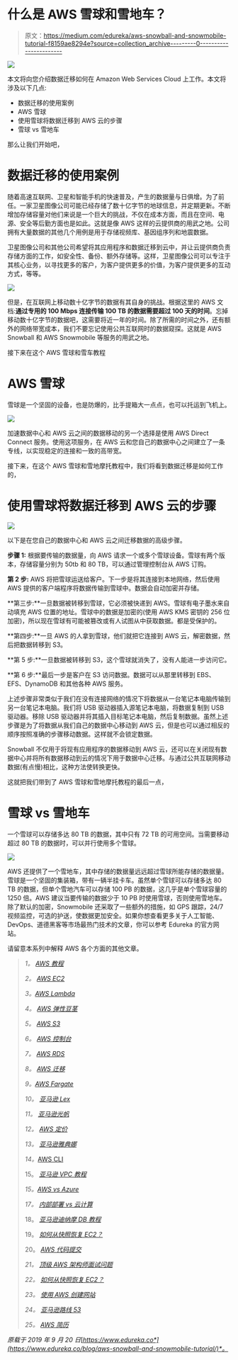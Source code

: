 # 什么是 AWS 雪球和雪地车？

> 原文：<https://medium.com/edureka/aws-snowball-and-snowmobile-tutorial-f8159ae8294e?source=collection_archive---------0----------------------->

![](img/d0caa1e14bf362770d318eb005fa511e.png)

本文将向您介绍数据迁移如何在 Amazon Web Services Cloud 上工作。本文将涉及以下几点:

*   数据迁移的使用案例
*   AWS 雪球
*   使用雪球将数据迁移到 AWS 云的步骤
*   雪球 vs 雪地车

那么让我们开始吧，

# 数据迁移的使用案例

随着高速互联网、卫星和智能手机的快速普及，产生的数据量与日俱增。为了前任。一家卫星图像公司可能已经存储了数十亿字节的地球信息，并定期更新。不断增加存储容量对他们来说是一个巨大的挑战，不仅在成本方面，而且在空间、电源、安全等后勤方面也是如此。这就是像 AWS 这样的云提供商的用武之地。公司拥有大量数据的其他几个用例是用于存储视频库、基因组序列和地震数据。

卫星图像公司和其他公司希望将其应用程序和数据迁移到云中，并让云提供商负责存储方面的工作，如安全性、备份、额外存储等。这样，卫星图像公司可以专注于其核心业务，以寻找更多的客户，为客户提供更多的价值，为客户提供更多的互动方式，等等。

![](img/fef586036087af15fc8bc93d9e44cb6b.png)

但是，在互联网上移动数十亿字节的数据有其自身的挑战。根据这里的 AWS 文档:**通过专用的 100 Mbps 连接传输 100 TB 的数据需要超过 100 天的时间**。忘掉移动数十亿字节的数据吧，这需要将近一年的时间。除了所需的时间之外，还有额外的网络带宽成本，我们不要忘记使用公共互联网时的数据窥探。这就是 AWS Snowball 和 AWS Snowmobile 等服务的用武之地。

接下来在这个 AWS 雪球和雪车教程

# AWS 雪球

雪球是一个坚固的设备，也是防爆的，比手提箱大一点点，也可以托运到飞机上。

![](img/cb8c6f0959bc363ca477e76654d39d23.png)

加速数据中心和 AWS 云之间的数据移动的另一个选择是使用 AWS Direct Connect 服务。使用这项服务，在 AWS 云和您自己的数据中心之间建立了一条专线，以实现稳定的连接和一致的高带宽。

接下来，在这个 AWS 雪球和雪地摩托教程中，我们将看到数据迁移是如何工作的，

# 使用雪球将数据迁移到 AWS 云的步骤

![](img/6c8a54f7f475c4f8b07339da64f92041.png)

以下是在您自己的数据中心和 AWS 云之间迁移数据的高级步骤。

**步骤 1:** 根据要传输的数据量，向 AWS 请求一个或多个雪球设备。雪球有两个版本，存储容量分别为 50tb 和 80 TB，可以通过管理控制台从 AWS 订购。

**第 2 步:** AWS 将把雪球运送给客户。下一步是将其连接到本地网络，然后使用 AWS 提供的客户端程序将数据传输到雪球中。数据会自动加密并存储。

**第三步:**一旦数据被转移到雪球，它必须被快递到 AWS。雪球有电子墨水来自动填充 AWS 位置的地址。雪球中的数据是加密的(使用 AWS KMS 密钥的 256 位加密)，所以现在雪球有可能被篡改或有人试图从中获取数据。都是受保护的。

**第四步:**一旦 AWS 的人拿到雪球，他们就把它连接到 AWS 云，解密数据，然后把数据转移到 S3。

**第 5 步:**一旦数据被转移到 S3，这个雪球就消失了，没有人能进一步访问它。

**第 6 步:**最后一步是客户在 S3 访问数据。数据可以从那里转移到 EBS、EFS、DynamoDB 和其他各种 AWS 服务。

上述步骤非常类似于我们在没有连接网络的情况下将数据从一台笔记本电脑传输到另一台笔记本电脑。我们将 USB 驱动器插入源笔记本电脑，将数据复制到 USB 驱动器。移除 USB 驱动器并将其插入目标笔记本电脑，然后复制数据。虽然上述步骤是为了将数据从我们自己的数据中心移动到 AWS 云，但是也可以通过相反的顺序按照准确的步骤移动数据。这样就不会锁定数据。

Snowball 不仅用于将现有应用程序的数据移动到 AWS 云，还可以在关闭现有数据中心并将所有数据移动到云的情况下用于数据中心迁移。与通过公共互联网移动数据(有点慢)相比，这种方法使转换更快。

这就把我们带到了 AWS 雪球和雪地摩托教程的最后一点，

# 雪球 vs 雪地车

一个雪球可以存储多达 80 TB 的数据，其中只有 72 TB 的可用空间。当需要移动超过 80 TB 的数据时，可以并行使用多个雪球。

![](img/ada21d4c4c14ed515ac518c782b5e234.png)

AWS 还提供了一个雪地车，其中存储的数据量远远超过雪球所能存储的数据量。雪球是一个坚固的集装箱，带有一辆半挂卡车。虽然单个雪球可以存储多达 80 TB 的数据，但单个雪地汽车可以存储 100 PB 的数据，这几乎是单个雪球容量的 1250 倍。AWS 建议当要传输的数据少于 10 PB 时使用雪球，否则使用雪地车。除了默认的加密，Snowmobile 还采取了一些额外的措施，如 GPS 跟踪，24/7 视频监控，可选的护送，使数据更加安全。如果你想查看更多关于人工智能、DevOps、道德黑客等市场最热门技术的文章，你可以参考 Edureka 的官方网站。

请留意本系列中解释 AWS 各个方面的其他文章。

> *1。* [*AWS 教程*](/edureka/amazon-aws-tutorial-4af6fefa9941)
> 
> *2。* [*AWS EC2*](/edureka/aws-ec2-tutorial-16583cc7798e)
> 
> *3。*[*AWS Lambda*](/edureka/aws-lambda-tutorial-cadd47fbd39b)
> 
> *4。* [*AWS 弹性豆茎*](/edureka/aws-elastic-beanstalk-647ae1d35e2)
> 
> *5。* [*AWS S3*](/edureka/s3-aws-amazon-simple-storage-service-aa71c664b465)
> 
> *6。* [*AWS 控制台*](/edureka/aws-console-fd768626c7d4)
> 
> *7。* [*AWS RDS*](/edureka/rds-aws-tutorial-for-aws-solution-architects-eec7217774dd)
> 
> *8。* [*AWS 迁移*](/edureka/aws-migration-e701057f48fe)
> 
> *9。*[*AWS Fargate*](/edureka/aws-fargate-85a0e256cb03)
> 
> *10。* [*亚马逊 Lex*](/edureka/how-to-develop-a-chat-bot-using-amazon-lex-a570beac969e)
> 
> *11。* [*亚马逊光帆*](/edureka/amazon-lightsail-tutorial-c2ccc800c4b7)
> 
> *12。* [*AWS 定价*](/edureka/aws-pricing-91e1137280a9)
> 
> *13。* [*亚马逊雅典娜*](/edureka/amazon-athena-tutorial-c7583053495f)
> 
> *14。*[AWS CLI](/edureka/aws-cli-9614bf69292d)
> 
> 15。 [*亚马逊 VPC 教程*](/edureka/amazon-vpc-tutorial-45b7467bcf1d)
> 
> *15。*[*AWS vs Azure*](/edureka/aws-vs-azure-1a882339f127)
> 
> *17。* [*内部部署 vs 云计算*](/edureka/on-premise-vs-cloud-computing-f9aee3b05f50)
> 
> 18。 [*亚马逊迪纳摩 DB 教程*](/edureka/amazon-dynamodb-tutorial-74d032bde759)
> 
> 19。 [*如何从快照恢复 EC2？*](/edureka/restore-ec2-from-snapshot-ddf36f396a6e)
> 
> 20。 [*AWS 代码提交*](/edureka/aws-codecommit-31ef5a801fcf)
> 
> *21。* [*顶级 AWS 架构师面试问题*](/edureka/aws-architect-interview-questions-5bb705c6b660)
> 
> *22。* [*如何从快照恢复 EC2？*](/edureka/restore-ec2-from-snapshot-ddf36f396a6e)
> 
> *23。* [*使用 AWS 创建网站*](/edureka/create-websites-using-aws-1577a255ea36)
> 
> *24。* [*亚马逊路线 53*](/edureka/amazon-route-53-c22c470c22f1)
> 
> *25。* [*AWS 简历*](/edureka/aws-resume-7453d9477c74)

*原载于 2019 年 9 月 20 日*[*https://www.edureka.co*](https://www.edureka.co/blog/aws-snowball-and-snowmobile-tutorial/)*。*